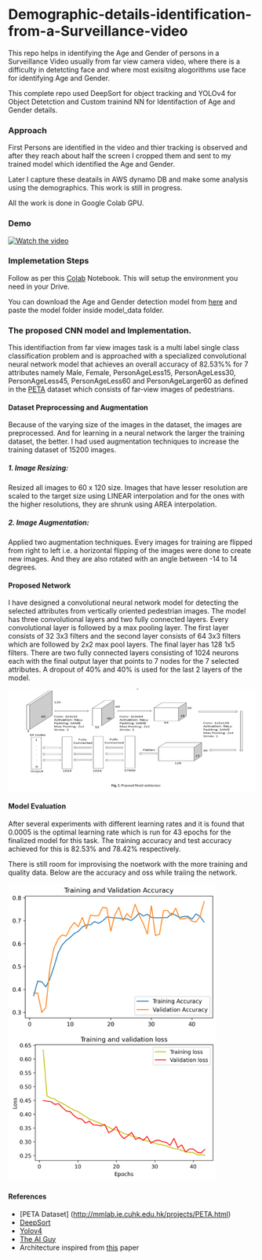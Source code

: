 # Demographic-details-identification-from-a-Surveillance-video
This repo helps in identifying the Age and Gender of persons in a Surveillance Video usually from far view camera video,
where there is a difficulty in detetcting face and where most exisitng alogorithms use face for identifying Age and Gender.

This complete repo used DeepSort for object tracking and YOLOv4 for Object Detetction and Custom trainind NN for 
Identifaction of Age and Gender details.

### Approach
First Persons are identified in the video and thier tracking is observed and after they reach about half the screen I cropped
them and sent to my trained model which identified the Age and Gender.

Later I capture these deatails in AWS dynamo DB and make some analysis using the demographics. This work is still in progress.

All the work is done in Google Colab GPU.

### Demo
[![Watch the video](https://img.youtube.com/vi/fdTLaSy_NKc/0.jpg)](https://youtu.be/fdTLaSy_NKc)

### Implemetation Steps
Follow as per this [Colab](https://colab.research.google.com/drive/1WrYo4VZgkXmQu2-vxJkukkF_RM_4HSbx?usp=sharing) Notebook.
This will setup the environment you need in your Drive.

You can download the Age and Gender detection model from [here](https://drive.google.com/drive/folders/1PnZFCMfpyCqZXDYZQz_nmKTWSbyhzx2l?usp=sharing) and paste the model folder inside model_data folder.

### The proposed CNN model and Implementation.

This identifiaction from far view images task is a multi label single class classification problem and is approached with a 
specialized convolutional neural network model that achieves an overall accuracy of 82.53%% for 7 attributes namely 
Male, Female, PersonAgeLess15, PersonAgeLess30, PersonAgeLess45, PersonAgeLess60 and PersonAgeLarger60 as defined in the 
[PETA](http://mmlab.ie.cuhk.edu.hk/projects/PETA.html) dataset which consists of far-view images of pedestrians.

#### Dataset Preprocessing and Augmentation
 Because of the varying size of the images in the dataset, the images are preprocessed. And for learning in a neural network the larger the training dataset, the better. I had used augmentation techniques to increase the training dataset of 15200 images.
 ##### 1. Image Resizing: 
 Resized all images to 60 x 120 size. Images that have lesser resolution are scaled to the target size using LINEAR interpolation and for the ones with the higher resolutions, they are shrunk using AREA interpolation. 
 ##### 2. Image Augmentation: 
Applied two augmentation techniques. Every images for training are flipped from right to left i.e. a horizontal flipping of the images were done to create new images. And they are also rotated with an angle between -14 to 14 degrees.

#### Proposed Network 
I have designed a convolutional neural network model for detecting the selected attributes from vertically oriented pedestrian images. The model has three convolutional layers and two fully connected layers. Every convolutional layer is followed by a max pooling layer. The first layer consists of 32 3x3 filters and the second layer consists of 64 3x3 filters which are followed by 2x2 max pool layers. The final layer has 128 1x5 filters. There are two fully connected layers consisting of 1024 neurons each with the final output layer that points to 7 nodes for the 7 selected attributes.
A dropout of 40% and 40% is used for the last 2 layers of the model.

<p align="center">
  <img src="images/NN Architecture.png">
</p>

#### Model Evaluation 
After several experiments with different learning rates and it is found that 0.0005 is the optimal learning rate which is run for 43 epochs for the finalized model for this task. 
The training accuracy and test accuracy achieved for this is 82.53% and 78.42% respectively.

There is still room for improvising the noetwork with the more training and quality data.
Below are the accuracy and oss while traiing the network.

<img src="images/plot_acc.png" width="425"/> <img  src="images/plot_loss.png" width="425"/> 

#### References
* [PETA Dataset] (http://mmlab.ie.cuhk.edu.hk/projects/PETA.html)
* [DeepSort](https://github.com/nwojke/deep_sort)
* [Yolov4](https://github.com/hunglc007/tensorflow-yolov4-tflite)
* [The AI Guy](https://www.youtube.com/watch?v=_zrNUzDS8Zc)
* Architecture inspired from [this](https://ieeexplore.ieee.org/document/8944776) paper

